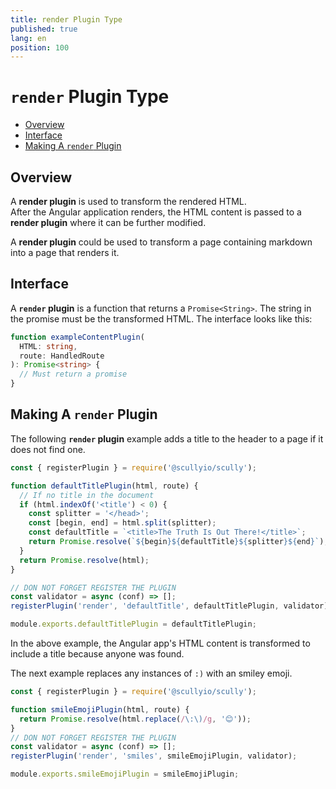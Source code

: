 ```yaml
---
title: render Plugin Type
published: true
lang: en
position: 100
---
```


# `render` Plugin Type <!-- omit in toc -->

<div class="docs-toc"></div>

- [Overview](#overview)
- [Interface](#interface)
- [Making A `render` Plugin](#making-a-render-plugin)

## Overview

A **render plugin** is used to transform the rendered HTML.  
After the Angular application renders, the HTML content is passed to a **render plugin** where it can be further modified.

A **render plugin** could be used to transform a page containing markdown into a page that renders it.

## Interface

A **`render` plugin** is a function that returns a `Promise<String>`. The string in the promise must be the transformed
HTML. The interface looks like this:

```typescript
function exampleContentPlugin(
  HTML: string,
  route: HandledRoute
): Promise<string> {
  // Must return a promise
}
```

## Making A `render` Plugin

The following **`render` plugin** example adds a title to the header to a page if it does not find one.

```typescript
const { registerPlugin } = require('@scullyio/scully');

function defaultTitlePlugin(html, route) {
  // If no title in the document
  if (html.indexOf('<title') < 0) {
    const splitter = '</head>';
    const [begin, end] = html.split(splitter);
    const defaultTitle = `<title>The Truth Is Out There!</title>`;
    return Promise.resolve(`${begin}${defaultTitle}${splitter}${end}`);
  }
  return Promise.resolve(html);
}

// DON NOT FORGET REGISTER THE PLUGIN
const validator = async (conf) => [];
registerPlugin('render', 'defaultTitle', defaultTitlePlugin, validator);

module.exports.defaultTitlePlugin = defaultTitlePlugin;
```

In the above example, the Angular app's HTML content is transformed to include a title because anyone was found.

The next example replaces any instances of `:)` with an smiley emoji.

```typescript
const { registerPlugin } = require('@scullyio/scully');

function smileEmojiPlugin(html, route) {
  return Promise.resolve(html.replace(/\:\)/g, '😊'));
}
// DON NOT FORGET REGISTER THE PLUGIN
const validator = async (conf) => [];
registerPlugin('render', 'smiles', smileEmojiPlugin, validator);

module.exports.smileEmojiPlugin = smileEmojiPlugin;
```
